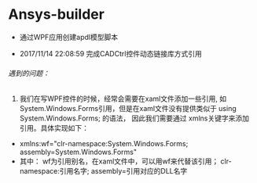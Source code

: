 # Ansys-builder



- 通过WPF应用创建apdl模型脚本

- 2017/11/14 22:08:59 完成CADCtrl控件动态链接库方式引用

###### 遇到的问题：
1.  我们在写WPF控件的时候，经常会需要在xaml文件添加一些引用, 如System.Windows.Forms引用，但是在xaml文件没有提供类似于 using System.Windows.Forms; 的语法， 因此我们需要通过 xmlns关键字来添加引用。具体实现如下：
 - xmlns:wf="clr-namespace:System.Windows.Forms; assembly=System.Windows.Forms"
 - 其中：
   wf为引用别名，在xaml文件中，可以用wf来代替该引用；	clr-namespace:引用名字; assembly=引用对应的DLL名字